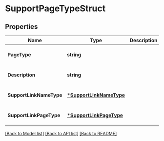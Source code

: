 # SupportPageTypeStruct

## Properties
Name | Type | Description | Notes
------------ | ------------- | ------------- | -------------
**PageType** | **string** |  | [optional] [default to null]
**Description** | **string** |  | [optional] [default to null]
**SupportLinkNameType** | [***SupportLinkNameType**](support_link_name_type.md) |  | [optional] [default to null]
**SupportLinkPageType** | [***SupportLinkPageType**](support_link_page_type.md) |  | [optional] [default to null]

[[Back to Model list]](../README.md#documentation-for-models) [[Back to API list]](../README.md#documentation-for-api-endpoints) [[Back to README]](../README.md)


